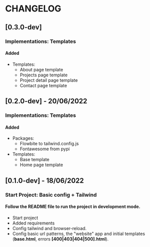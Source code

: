 # CHANGELOG

## [0.3.0-dev]

### Implementations: Templates

#### Added

* Templates:
    - About page template
    - Projects page template
    - Project detail page template
    - Contact page template


## [0.2.0-dev] - 20/06/2022

### Implementations: Templates

#### Added

* Packages:
    - Flowbite to tailwind.config.js
    - Fontawesome from pypi
* Templates:
    - Base template
    - Home page template

## [0.1.0-dev] - 18/06/2022

### Start Project: Basic config + Tailwind

#### Follow the README file to run the project in development mode.

- Start project
- Added requirements
- Config tailwind and browser-reload.
- Config basic url patterns, the "website" app and initial templates (**base.html**, errors **[400|403|404|500].html**).


